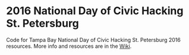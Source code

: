 # 2016 National Day of Civic Hacking St. Petersburg
Code for Tampa Bay National Day of Civic Hacking St. Petersburg 2016 resources. More info and resources are in the [Wiki](https://github.com/code-for-tb/2016-NDCH-St-Pete/wiki).
